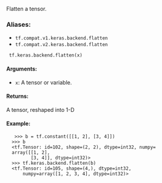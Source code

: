 Flatten a tensor.
### Aliases:
- `tf.compat.v1.keras.backend.flatten`
- `tf.compat.v2.keras.backend.flatten`

```
 tf.keras.backend.flatten(x)
```
#### Arguments:
- `x`: A tensor or variable.
#### Returns:
A tensor, reshaped into 1-D
#### Example:

```
   >>> b = tf.constant([[1, 2], [3, 4]])
  >>> b
  <tf.Tensor: id=102, shape=(2, 2), dtype=int32, numpy=
  array([[1, 2],
         [3, 4]], dtype=int32)>
  >>> tf.keras.backend.flatten(b)
  <tf.Tensor: id=105, shape=(4,), dtype=int32,
      numpy=array([1, 2, 3, 4], dtype=int32)>
```
